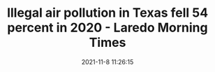 ---
"title": "Illegal air pollution in Texas fell 54 percent in 2020 - Laredo Morning Times"
"date": "2021-11-8 11:26:15"
"feed_name": "GOOGLENEWSINDUSTRIAL"
"feed_website": "https://news.google.com/search?q=industrial%2Bincident&hl=en-US&gl=US&ceid=US:en"
"feed_rss": "https://news.google.com/rss/search?q=industrial%2Bincident&hl=en-US&gl=US&ceid=US:en"
"link": "https://www.lmtonline.com/business/article/Texas-air-pollution-companies-16602007.php"
"source": "{'href': 'https://www.lmtonline.com', 'title': 'Laredo Morning Times'}"
"file": "_posts/2021-1-1-57b90e5b01426d49af1c182386e728201564d9d5.md"
"accident": "0"
"drilling": "0"
"dead": "0"
"injured": "0"
"arrested": "0"
"place": "unknown place"
"where": "unknown site"
"causes": "unknown"
"place_uri": "unknown place"
---